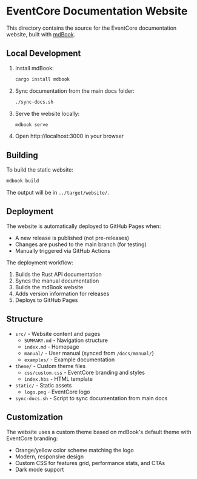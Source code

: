 # EventCore Documentation Website

This directory contains the source for the EventCore documentation website, built with [mdBook](https://rust-lang.github.io/mdBook/).

## Local Development

1. Install mdBook:
   ```bash
   cargo install mdbook
   ```

2. Sync documentation from the main docs folder:
   ```bash
   ./sync-docs.sh
   ```

3. Serve the website locally:
   ```bash
   mdbook serve
   ```

4. Open http://localhost:3000 in your browser

## Building

To build the static website:

```bash
mdbook build
```

The output will be in `../target/website/`.

## Deployment

The website is automatically deployed to GitHub Pages when:
- A new release is published (not pre-releases)
- Changes are pushed to the main branch (for testing)
- Manually triggered via GitHub Actions

The deployment workflow:
1. Builds the Rust API documentation
2. Syncs the manual documentation
3. Builds the mdBook website
4. Adds version information for releases
5. Deploys to GitHub Pages

## Structure

- `src/` - Website content and pages
  - `SUMMARY.md` - Navigation structure
  - `index.md` - Homepage
  - `manual/` - User manual (synced from `/docs/manual/`)
  - `examples/` - Example documentation
- `theme/` - Custom theme files
  - `css/custom.css` - EventCore branding and styles
  - `index.hbs` - HTML template
- `static/` - Static assets
  - `logo.png` - EventCore logo
- `sync-docs.sh` - Script to sync documentation from main docs

## Customization

The website uses a custom theme based on mdBook's default theme with EventCore branding:
- Orange/yellow color scheme matching the logo
- Modern, responsive design
- Custom CSS for features grid, performance stats, and CTAs
- Dark mode support